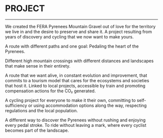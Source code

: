 # PROJECT

---

We created the FERA Pyrenees Mountain Gravel out of love for the territory we live in and the desire to preserve and share it. A project resulting from years of discovery and cycling that we now want to make yours.

A route with different paths and one goal: Pedaling the heart of the Pyrenees.

Different high mountain crossings with different distances and landscapes that make sense in their entirety.

A route that we want alive, in constant evolution and improvement, that commits to a tourism model that cares for the ecosystems and societies that host it. Linked to local projects, accessible by train and promoting compensation actions for the CO₂ generated.

A cycling project for everyone to make it their own, committing to self-sufficiency or using accommodation options along the way, respecting regulations and the local population.

A different way to discover the Pyrenees without rushing and enjoying every pedal stroke. To ride without leaving a mark, where every cyclist becomes part of the landscape.
